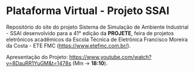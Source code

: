 # Plataforma Virtual - Projeto SSAI
 
Repositório do site do projeto Sistema de Simulação de Ambiente Industrial - SSAI desenvolvido para a 41° edição da __PROJETE__, feira de projetos eletrônicos acadêmicos da Escola Técnica de Eletrônica Francisco Moreira da Costa - ETE FMC (https://www.etefmc.com.br/).

Apresentação do Projeto: https://www.youtube.com/watch?v=8DauRR1YuGM&t=1478s (Min -> __18:10__).